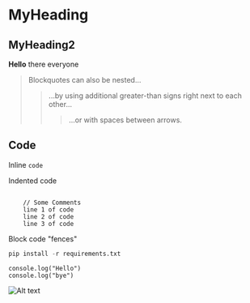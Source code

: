 # MyHeading

## MyHeading2

**Hello** there everyone

> Blockquotes can also be nested...
>> ...by using additional greater-than signs right next to each other...
> > > ...or with spaces between arrows.

## Code

Inline `code`

Indented code

```text

    // Some Comments
    line 1 of code
    line 2 of code
    line 3 of code
```

Block code "fences"

```python
pip install -r requirements.txt
```

```JS
console.log("Hello")
console.log("bye")
```

![Alt text][id]

[id]: https://octodex.github.com/images/dojocat.jpg  "The Dojocat"
